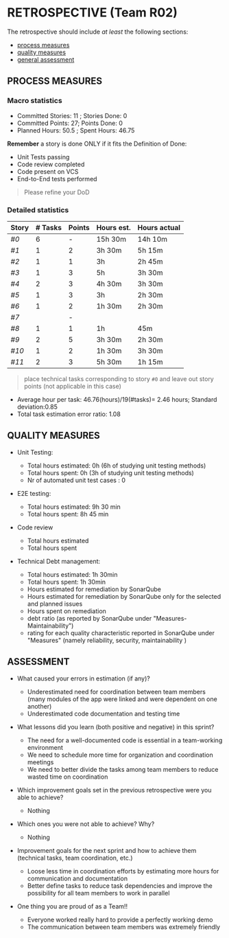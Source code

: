 # RETROSPECTIVE (Team R02)

The retrospective should include _at least_ the following
sections:

- [process measures](#process-measures)
- [quality measures](#quality-measures)
- [general assessment](#assessment)

## PROCESS MEASURES

### Macro statistics

- Committed Stories: 11 ; Stories Done: 0
- Committed Points: 27; Points Done: 0
- Planned Hours: 50.5 ; Spent Hours: 46.75

**Remember** a story is done ONLY if it fits the Definition of Done:

- Unit Tests passing
- Code review completed
- Code present on VCS
- End-to-End tests performed

> Please refine your DoD

### Detailed statistics

| Story | # Tasks | Points | Hours est. | Hours actual     |
| ----- | ------- | ------ | ---------- | ---------------- |
| _#0_  | 6       | -      | 15h 30m    | 14h 10m          |
| _#1_  | 1       | 2      | 3h 30m     | 5h 15m           |
| _#2_  | 1       | 1      | 3h         | 2h 45m           |
| _#3_  | 1       | 3      | 5h         | 3h 30m           |
| _#4_  | 2       | 3      | 4h 30m     | 3h 30m           |
| _#5_  | 1       | 3      | 3h         | 2h 30m           |
| _#6_  | 1       | 2      | 1h 30m     | 2h 30m           |
| _#7_  |         | -      |            |                  |
| _#8_  | 1       | 1      | 1h         | 45m              |
| _#9_  | 2       | 5      | 3h 30m     | 2h 30m           |
| _#10_ | 1       | 2      | 1h 30m     | 3h 30m           |
| _#11_ | 2       | 3      | 5h 30m     | 1h 15m           |

> place technical tasks corresponding to story `#0` and leave out story points (not applicable in this case)

- Average hour per task: 46.76(hours)/19(#tasks)= 2.46 hours; Standard deviation:0.85
- Total task estimation error ratio: 1.08

## QUALITY MEASURES

- Unit Testing:
  - Total hours estimated: 0h (6h of studying unit testing methods)
  - Total hours spent: 0h (3h of studying unit testing methods)
  - Nr of automated unit test cases : 0

- E2E testing:
  - Total hours estimated: 9h 30 min
  - Total hours spent: 8h 45 min
- Code review
  - Total hours estimated
  - Total hours spent
- Technical Debt management:
  - Total hours estimated: 1h 30min
  - Total hours spent: 1h 30min
  - Hours estimated for remediation by SonarQube
  - Hours estimated for remediation by SonarQube only for the selected and planned issues
  - Hours spent on remediation
  - debt ratio (as reported by SonarQube under "Measures-Maintainability")
  - rating for each quality characteristic reported in SonarQube under "Measures" (namely reliability, security, maintainability )

## ASSESSMENT

- What caused your errors in estimation (if any)?
  - Underestimated need for coordination between team members (many modules of the app were linked and were dependent on one another)
  - Underestimated code documentation and testing time


- What lessons did you learn (both positive and negative) in this sprint?
  - The need for a well-documented code is essential in a team-working environment
  - We need to schedule more time for organization and coordination meetings
  - We need to better divide the tasks among team members to reduce wasted time on coordination


- Which improvement goals set in the previous retrospective were you able to achieve?
  - Nothing
- Which ones you were not able to achieve? Why?
  - Nothing

- Improvement goals for the next sprint and how to achieve them (technical tasks, team coordination, etc.)

  - Loose less time in coordination efforts by estimating more hours for communication and documentation
  - Better define tasks to reduce task dependencies and improve the possibility for all team members to work in parallel


- One thing you are proud of as a Team!!
  - Everyone worked really hard to provide a perfectly working demo
  - The communication between team members was extremely friendly
